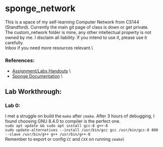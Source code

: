# sponge_network

This is a space of my self-learning Computer Network from CS144 (Standford). Currently the main git page of class is down or get private. \
The custom_network folder is mine, any other intellectual property is not owned by me. I disclaim all liability. If you intend to use it, please use it carefully. \
Inbox if you need more resources relevant.\

### References:
- [Assignment/Labs Handouts](https://github.com/PKUFlyingPig/CS144-Computer-Network/tree/master/lab_handouts) \
- [Sponge Documentation](https://kangyupl.gitee.io/cs144.github.io/doc/) \

## Lab Workthrough:
### Lab 0:
I met a struggle on build the `make` after `cmake`. After 3 hours of debugging, I found choosing GNU 8.4.0 to compiler is the perfect one.\
`sudo apt update && sudo apt install gcc-8 g++-8`\
`sudo update-alternatives --install /usr/bin/gcc gcc /usr/bin/gcc-8 800 --slave /usr/bin/g++ g++ /usr/bin/g++-8`\
Remember to export or config `CC` and `CXX` on running `cmake`\